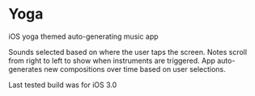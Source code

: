 Yoga
====

iOS yoga themed auto-generating music app

Sounds selected based on where the user taps the screen. Notes scroll from right to left to show when instruments are triggered. App auto-generates new compositions over time based on user selections. 

Last tested build was for iOS 3.0
